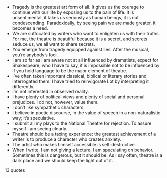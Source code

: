  - Tragedy is the greatest art form of all. It gives us the courage to continue with our life by exposing us to the pain of life. It is unsentimental, it takes us seriously as human beings, it is not condescending. Paradoxically, by seeing pain we are made greater, it becomes a need.
 - We are suffocated by writers who want to enlighten us with their truths. For me, the theatre is beautiful because it is a secret, and secrets seduce us, we all want to share secrets.
 - You emerge from tragedy equipped against lies. After the musical, you’re anybody’s fool.
 - I am so far as I am aware not at all influenced by dramatists, expect for Shakespeare, who I have to say, it is impossible not to be influenced by if you hold language to be the major element of theatre.
 - I’ve often taken important classical, biblical or literary stories and interrogated them. I have tried to reinvigorate Lot by interpreting it differently.
 - I’m not interested in observed reality.
 - I have plenty of political views and plenty of social and personal prejudices. I do not, however, value them.
 - I don’t like sympathetic characters.
 - I believe in poetic discourse, in the value of speech in a non-naturalistic way; it’s speculative.
 - I submit all my plays to the National Theatre for rejection. To assure myself I am seeing clearly.
 - Theatre should be a taxing experience: the greatest achievement of a writer is to produce a character who creates anxiety.
 - The artist who makes himself accessible is self-destructive.
 - When I write, I am not giving a lecture, I am speculating on behavior. Sometimes this is dangerous, but it should be. As I say often, theatre is a dark place and we should keep the light out of it.

13 quotes
